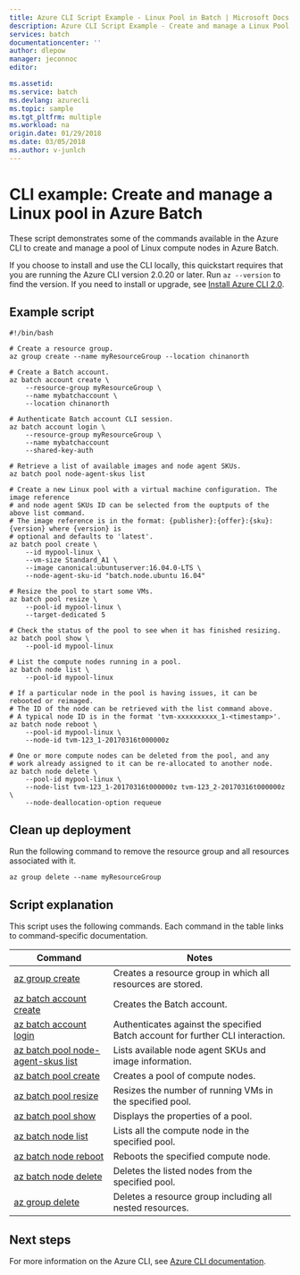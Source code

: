 ```yaml
---
title: Azure CLI Script Example - Linux Pool in Batch | Microsoft Docs
description: Azure CLI Script Example - Create and manage a Linux Pool in Batch
services: batch
documentationcenter: ''
author: dlepow
manager: jeconnoc
editor: 

ms.assetid:
ms.service: batch
ms.devlang: azurecli
ms.topic: sample
ms.tgt_pltfrm: multiple
ms.workload: na
origin.date: 01/29/2018
ms.date: 03/05/2018
ms.author: v-junlch
---
```


# CLI example: Create and manage a Linux pool in Azure Batch

These script demonstrates some of the commands available in the Azure CLI to create and
manage a pool of Linux compute nodes in Azure Batch.

If you choose to install and use the CLI locally, this quickstart requires that you are running the Azure CLI version 2.0.20 or later. Run `az --version` to find the version. If you need to install or upgrade, see [Install Azure CLI 2.0](/cli/install-azure-cli). 

## Example script
```azurecli
#!/bin/bash

# Create a resource group.
az group create --name myResourceGroup --location chinanorth

# Create a Batch account.
az batch account create \
    --resource-group myResourceGroup \
    --name mybatchaccount \
    --location chinanorth

# Authenticate Batch account CLI session.
az batch account login \
    --resource-group myResourceGroup \
    --name mybatchaccount
    --shared-key-auth

# Retrieve a list of available images and node agent SKUs.
az batch pool node-agent-skus list

# Create a new Linux pool with a virtual machine configuration. The image reference 
# and node agent SKUs ID can be selected from the ouptputs of the above list command.
# The image reference is in the format: {publisher}:{offer}:{sku}:{version} where {version} is
# optional and defaults to 'latest'.
az batch pool create \
    --id mypool-linux \
    --vm-size Standard_A1 \
    --image canonical:ubuntuserver:16.04.0-LTS \
    --node-agent-sku-id "batch.node.ubuntu 16.04"

# Resize the pool to start some VMs.
az batch pool resize \
    --pool-id mypool-linux \
    --target-dedicated 5

# Check the status of the pool to see when it has finished resizing.
az batch pool show \
    --pool-id mypool-linux

# List the compute nodes running in a pool.
az batch node list \
    --pool-id mypool-linux

# If a particular node in the pool is having issues, it can be rebooted or reimaged.
# The ID of the node can be retrieved with the list command above.
# A typical node ID is in the format 'tvm-xxxxxxxxxx_1-<timestamp>'.
az batch node reboot \
    --pool-id mypool-linux \
    --node-id tvm-123_1-20170316t000000z

# One or more compute nodes can be deleted from the pool, and any
# work already assigned to it can be re-allocated to another node.
az batch node delete \
    --pool-id mypool-linux \
    --node-list tvm-123_1-20170316t000000z tvm-123_2-20170316t000000z \
    --node-deallocation-option requeue
```
## Clean up deployment

Run the following command to remove the
resource group and all resources associated with it.

```azurecli
az group delete --name myResourceGroup
```

## Script explanation

This script uses the following commands. Each command in the table links to command-specific documentation.

| Command | Notes |
|---|---|
| [az group create](/cli/group#az_group_create) | Creates a resource group in which all resources are stored. |
| [az batch account create](/cli/batch/account#az_batch_account_create) | Creates the Batch account. |
| [az batch account login](/cli/batch/account#az_batch_account_login) | Authenticates against the specified Batch account for further CLI interaction.  |
| [az batch pool node-agent-skus list](/cli/batch/pool/node-agent-skus#az_batch_pool_node_agent_skus_list) | Lists available node agent SKUs and image information.  |
| [az batch pool create](/cli/batch/pool#az_batch_pool_create) | Creates a pool of compute nodes.  |
| [az batch pool resize](/cli/batch/pool#az_batch_pool_resize) | Resizes the number of running VMs in the specified pool.  |
| [az batch pool show](/cli/batch/pool#az_batch_pool_show) | Displays the properties of a pool.  |
| [az batch node list](/cli/batch/node#az_batch_node_list) | Lists all the compute node in the specified pool.  |
| [az batch node reboot](/cli/batch/node#az_batch_node_reboot) | Reboots the specified compute node.  |
| [az batch node delete](/cli/batch/node#az_batch_node_delete) | Deletes the listed nodes from the specified pool.  |
| [az group delete](/cli/group#az_group_delete) | Deletes a resource group including all nested resources. |

## Next steps

For more information on the Azure CLI, see [Azure CLI documentation](/cli/overview).

